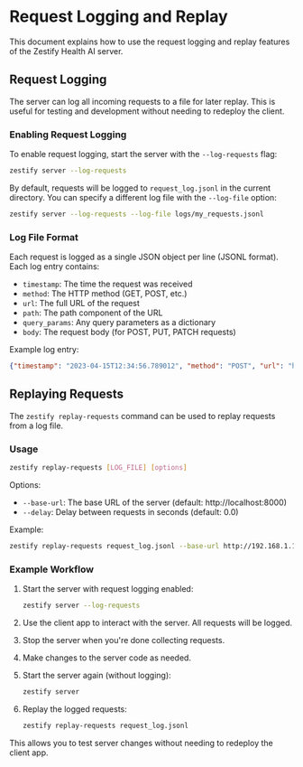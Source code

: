 # Request Logging and Replay

This document explains how to use the request logging and replay features of the Zestify Health AI server.

## Request Logging

The server can log all incoming requests to a file for later replay. This is useful for testing and development without needing to redeploy the client.

### Enabling Request Logging

To enable request logging, start the server with the `--log-requests` flag:

```bash
zestify server --log-requests
```

By default, requests will be logged to `request_log.jsonl` in the current directory. You can specify a different log file with the `--log-file` option:

```bash
zestify server --log-requests --log-file logs/my_requests.jsonl
```

### Log File Format

Each request is logged as a single JSON object per line (JSONL format). Each log entry contains:

- `timestamp`: The time the request was received
- `method`: The HTTP method (GET, POST, etc.)
- `url`: The full URL of the request
- `path`: The path component of the URL
- `query_params`: Any query parameters as a dictionary
- `body`: The request body (for POST, PUT, PATCH requests)

Example log entry:

```json
{"timestamp": "2023-04-15T12:34:56.789012", "method": "POST", "url": "http://localhost:8000/users/123/health-data", "path": "/users/123/health-data", "query_params": {}, "body": {"metrics": {"WEIGHT": {"value": "70.5", "unit": "KILOGRAM", "date": "2023-04-15T12:00:00.000", "source": "Apple Health"}}}}
```

## Replaying Requests

The `zestify replay-requests` command can be used to replay requests from a log file.

### Usage

```bash
zestify replay-requests [LOG_FILE] [options]
```

Options:
- `--base-url`: The base URL of the server (default: http://localhost:8000)
- `--delay`: Delay between requests in seconds (default: 0.0)

Example:

```bash
zestify replay-requests request_log.jsonl --base-url http://192.168.1.100:8000 --delay 0.5
```

### Example Workflow

1. Start the server with request logging enabled:
   ```bash
   zestify server --log-requests
   ```

2. Use the client app to interact with the server. All requests will be logged.

3. Stop the server when you're done collecting requests.

4. Make changes to the server code as needed.

5. Start the server again (without logging):
   ```bash
   zestify server
   ```

6. Replay the logged requests:
   ```bash
   zestify replay-requests request_log.jsonl
   ```

This allows you to test server changes without needing to redeploy the client app.
